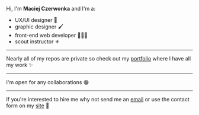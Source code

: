 Hi, I'm **Maciej Czerwonka** and I'm a:
- UX/UI designer 📱
- graphic designer 🖌️
- front-end web developer 👩‍💻🌐
- scout instructor ⚜️

---

Nearly all of my repos are private so check out my [portfolio](https://czerwonka.dev) where I have all my work ✨

---

I'm open for any collaborations 😁

---

If you're interested to hire me why not send me an [email](mailto:maciej@czerwonka.dev) or use the contact form on my [site](https://czerwonka.dev/contact) 🚀


